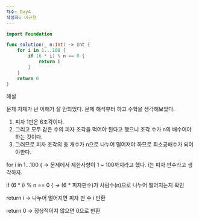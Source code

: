 ```yaml
---
차수: Day4
작성자: 이규현
---
```

```Swift
import Foundation

func solution(_ n:Int) -> Int {
    for i in 1...100 {
        if (6 * i) % n == 0 {
            return i
        }
    }
    return 0
}
```

  

  

해설

문제 자체가 난 이해가 잘 안되었다. 문제 해석부터 하고 수학을 생각해보았다.

1. 피자 1판은 6조각이다.
2. 그리고 모두 같은 수의 피자 조각을 먹어야 된다고 했으니 조각 수가 n의 배수여야 하는 것이다.
3. 그러므로 피자 조각의 총 개수가 n으로 나누어 떨어져야 하므로 최소공배수가 되어야한다.

  

for i in 1...100 { → 문제에서 제한사향이 1 ~ 100까지라고 했다. i는 피자 판수라고 생각하자.

if (6 * i) % n == 0 { → (6 * 피자판수)가 사람수(n)으로 나누어 떨어지는지 확인

return i → 나누어 떨어지면 피자 판 수 i 반환

return 0 → 정상적이지 않으면 0으로 반환